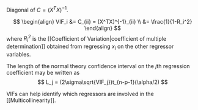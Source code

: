 Diagonal of $C=(X^TX)^{-1}$.

$$
\begin{align}
VIF_i &= C_{ii} = (X^TX)^{-1}_{ii} \\
&= \frac{1}{1-R_i^2}
\end{align}
$$
where $R^2_i$ is the  [[Coefficient of Variation|coefficient of multiple determination]] obtained from regressing $x_i$ on the other regressor variables.

The length of the normal theory confidence interval on the $j$th regression coefficient may be written as
$$
L_j = (2\sigma\sqrt{VIF_j})t_{n-p-1}(\alpha/2)
$$

VIFs can help identify which regressors are involved in the [[Multicollinearity]].